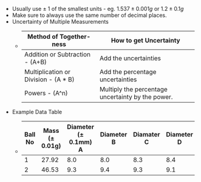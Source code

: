 - Usually use ± 1 of the smallest units - eg. $1.537 ± 0.001g$ or $1.2 ± 0.1g$
- Make sure to always use the same number of decimal places.
- Uncertainty of Multiple Measurements
	- |Method of Together-ness|How to get Uncertainty|
	  |--|--|
	  |Addition or Subtraction - (A+B)|Add the uncertainties|
	  |Multiplication or Division - (A * B)|Add the percentage uncertainties|
	  |Powers - (A^n)|Multiply the percentage uncertainty by the power.|
- Example Data Table
	- |Ball No|Mass (± 0.01g)|Diameter (± 0.1mm) A|Diameter B|Diamater C|Diameter D|Diameter E|
	  |--|--|--|--|--|--|--|
	  |1|27.92|8.0|8.0|8.3|8.4|8.3|
	  |2|46.53|9.3|9.4|9.3|9.1|9.4|